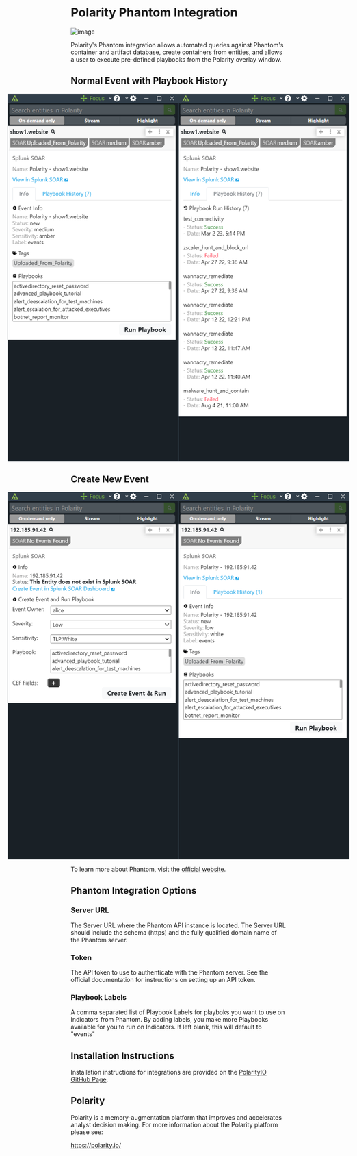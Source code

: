 # Polarity Phantom Integration

![image](https://img.shields.io/badge/status-beta-green.svg)

Polarity's Phantom integration allows automated queries against Phantom's container and artifact database, create containers from entities, and allows a user to execute pre-defined playbooks from the Polarity overlay window.

## Normal Event with Playbook History
<div style="display:flex; justify-content:center; align-items:center;">
  <img width="400" alt="Integration Example Event Info" src="./assets/integration-example-event-info.png">
  <img width="400" alt="Integration Example Event History" src="./assets/integration-example-event-history.png">
</div>

## Create New Event
<div style="display:flex; justify-content:center; align-items:center;">
  <img width="400" alt="Integration Example New Event" src="./assets/integration-example-new-event.png">
  <img width="400" alt="Integration Example New Event Created" src="./assets/integration-example-new-event-created.png">
</div>

To learn more about Phantom, visit the [official website](https://www.phantom.us).


## Phantom Integration Options

### Server URL

The Server URL where the Phantom API instance is located.  The Server URL should include the schema (https) and the fully qualified domain name of the Phantom server.

### Token

The API token to use to authenticate with the Phantom server.  See the official documentation for instructions on setting up an API token.

### Playbook Labels

A comma separated list of Playbook Labels for playboks you want to use on Indicators from Phantom. By adding labels, you make more Playbooks available for you to run on Indicators. If left blank, this will default to "events"

## Installation Instructions

Installation instructions for integrations are provided on the [PolarityIO GitHub Page](https://polarityio.github.io/).


## Polarity

Polarity is a memory-augmentation platform that improves and accelerates analyst decision making.  For more information about the Polarity platform please see:

https://polarity.io/
